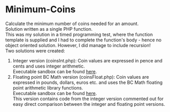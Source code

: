 # Minimum-Coins
Calculate the minimum number of coins needed for an amount.\
Solution written as a single PHP function.\
This was my solution in a timed programming test, where the function template is supplied and I had to complete the function's body - hence no object oriented solution. However, I did manage to include recursion! <br />
Two solutions were created:
1.  Integer version (coinsInt.php): Coin values are expressed in pence and cents and uses integer arithmetic.<br /> 
    Executable sandbox can be found [here](https://phpsandbox.io/n/minimumcoinsint-still-band-azov).
2.  Floating point BC Math version (coinsFloat.php): Coin values are expressed in pounds, dollars, euros etc. and uses the BC Math floating point arithmetic library functions.<br />
    Executable sandbox can be found [here](https://phpsandbox.io/n/minimumcoinsfloat-x7v2x).<br />
    This version contains code from the integer version commented out for easy direct comparison between the integer and floating point versions.

